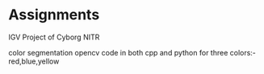 # Assignments
IGV Project of Cyborg NITR

color segmentation opencv code in both cpp and python for three colors:- red,blue,yellow
